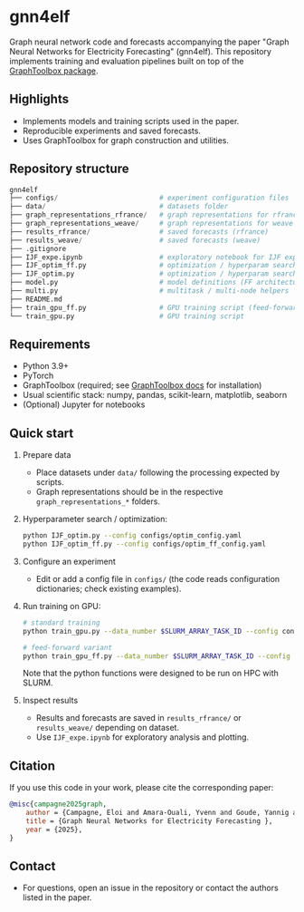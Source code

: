 # gnn4elf

Graph neural network code and forecasts accompanying the paper "Graph Neural Networks for Electricity Forecasting" (gnn4elf). This repository implements training and evaluation pipelines built on top of the [GraphToolbox package](https://github.com/eloicampagne/graphtoolbox).

## Highlights
- Implements models and training scripts used in the paper.
- Reproducible experiments and saved forecasts.
- Uses GraphToolbox for graph construction and utilities.

## Repository structure

```python
gnn4elf
├── configs/                         # experiment configuration files  
├── data/                            # datasets folder  
├── graph_representations_rfrance/   # graph representations for rfrance dataset  
├── graph_representations_weave/     # graph representations for weave dataset  
├── results_rfrance/                 # saved forecasts (rfrance)  
├── results_weave/                   # saved forecasts (weave)  
├── .gitignore  
├── IJF_expe.ipynb                   # exploratory notebook for IJF experiments  
├── IJF_optim_ff.py                  # optimization / hyperparam search (feed-forward variant)  
├── IJF_optim.py                     # optimization / hyperparam search  
├── model.py                         # model definitions (FF architecture)  
├── multi.py                         # multitask / multi-node helpers  
├── README.md  
├── train_gpu_ff.py                  # GPU training script (feed-forward experiments)  
└── train_gpu.py                     # GPU training script
````

## Requirements
- Python 3.9+
- PyTorch 
- GraphToolbox (required; see [GraphToolbox docs](https://eloicampagne.fr/graphtoolbox) for installation)
- Usual scientific stack: numpy, pandas, scikit-learn, matplotlib, seaborn
- (Optional) Jupyter for notebooks

## Quick start

1. Prepare data
    - Place datasets under `data/` following the processing expected by scripts.
    - Graph representations should be in the respective `graph_representations_*` folders.

2. Hyperparameter search / optimization:
    ```bash
    python IJF_optim.py --config configs/optim_config.yaml
    python IJF_optim_ff.py --config configs/optim_ff_config.yaml
    ```

3. Configure an experiment
    - Edit or add a config file in `configs/` (the code reads configuration dictionaries; check existing examples).

4. Run training on GPU:
    ```bash
    # standard training
    python train_gpu.py --data_number $SLURM_ARRAY_TASK_ID --config configs/your_config.json

    # feed-forward variant
    python train_gpu_ff.py --data_number $SLURM_ARRAY_TASK_ID --config configs/your_ff_config.json
    ```
    Note that the python functions were designed to be run on HPC with SLURM.

5. Inspect results
    - Results and forecasts are saved in `results_rfrance/` or `results_weave/` depending on dataset.
    - Use `IJF_expe.ipynb` for exploratory analysis and plotting.

## Citation
If you use this code in your work, please cite the corresponding paper:

```bibtex
@misc{campagne2025graph,
    author = {Campagne, Eloi and Amara-Ouali, Yvenn and Goude, Yannig and Kalogeratos, Argyris},
    title = {Graph Neural Networks for Electricity Forecasting },
    year = {2025},
}
```

## Contact
- For questions, open an issue in the repository or contact the authors listed in the paper.

